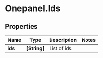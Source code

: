 # Onepanel.Ids

## Properties
Name | Type | Description | Notes
------------ | ------------- | ------------- | -------------
**ids** | **[String]** | List of ids. | 


